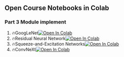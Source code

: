 ## Open Course Notebooks in Colab
### Part 3 Module implement
1. 🔥GoogLeNet[![Open In Colab](https://colab.research.google.com/assets/colab-badge.svg)](https://colab.research.google.com/github/TA-aiacademy/course_3.0/blob/CNN/05_CVCNN/Part3_Module_implement/01_GoogleNet.ipynb)
2. 🔥Residual Neural Network[![Open In Colab](https://colab.research.google.com/assets/colab-badge.svg)](https://colab.research.google.com/github/TA-aiacademy/course_3.0/blob/CNN/05_CVCNN/Part3_Module_implement/02_ResNet.ipynb)
3. 🔥Squeeze-and-Excitation Networks[![Open In Colab](https://colab.research.google.com/assets/colab-badge.svg)](https://colab.research.google.com/github/TA-aiacademy/course_3.0/blob/CNN/05_CVCNN/Part3_Module_implement/03_SENet.ipynb)
4. 🔥ConvNeXt[![Open In Colab](https://colab.research.google.com/assets/colab-badge.svg)](https://colab.research.google.com/github/TA-aiacademy/course_3.0/blob/CNN/05_CVCNN/Part3_Module_implement/04_ConvNeXt.ipynb)
